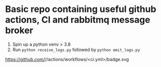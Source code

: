 # Basic repo containing useful github actions, CI and rabbitmq message broker

1. Spin up a python venv > 3.8
2. Run `python receive_logs.py` followed by `python emit_logs.py`

https://github.com/<ericvincent18>/<infra>/actions/workflows/<ci.yml>/badge.svg

